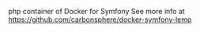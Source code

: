 php container of Docker for Symfony
See more info at https://github.com/carbonsphere/docker-symfony-lemp
